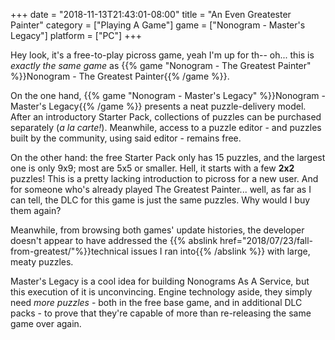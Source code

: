+++
date = "2018-11-13T21:43:01-08:00"
title = "An Even Greatester Painter"
category = ["Playing A Game"]
game = ["Nonogram - Master's Legacy"]
platform = ["PC"]
+++

Hey look, it's a free-to-play picross game, yeah I'm up for th-- oh... this is <i>exactly the same game</i> as {{% game "Nonogram - The Greatest Painter" %}}Nonogram - The Greatest Painter{{% /game %}}.

On the one hand, {{% game "Nonogram - Master's Legacy" %}}Nonogram - Master's Legacy{{% /game %}} presents a neat puzzle-delivery model.  After an introductory Starter Pack, collections of puzzles can be purchased separately (<i>a la carte!</i>).  Meanwhile, access to a puzzle editor - and puzzles built by the community, using said editor - remains free.

On the other hand: the free Starter Pack only has 15 puzzles, and the largest one is only 9x9; most are 5x5 or smaller.  Hell, it starts with a few <b>2x2</b> puzzles!  This is a pretty lacking introduction to picross for a new user.  And for someone who's already played The Greatest Painter... well, as far as I can tell, the DLC for this game is just the same puzzles.  Why would I buy them again?

Meanwhile, from browsing both games' update histories, the developer doesn't appear to have addressed the {{% abslink href="2018/07/23/fall-from-greatest/"%}}technical issues I ran into{{% /abslink %}} with large, meaty puzzles.

Master's Legacy is a cool idea for building Nonograms As A Service, but this execution of it is unconvincing.  Engine technology aside, they simply need <i>more puzzles</i> - both in the free base game, and in additional DLC packs - to prove that they're capable of more than re-releasing the same game over again.
